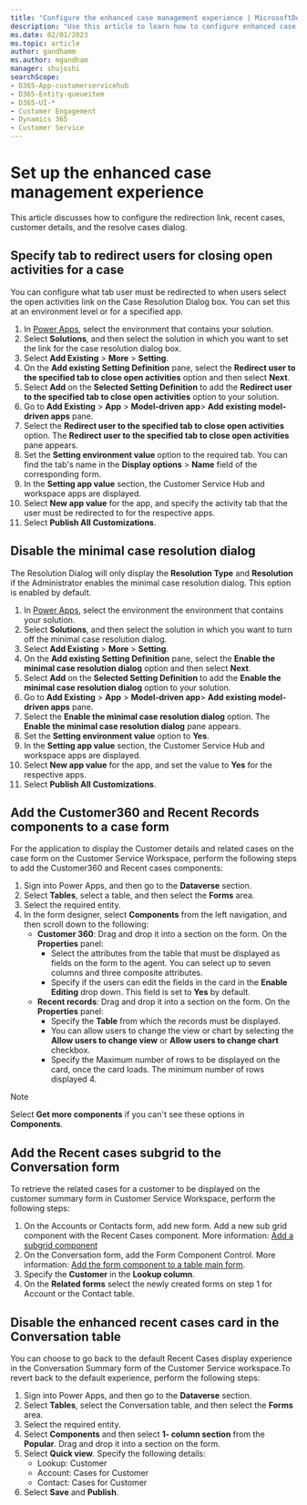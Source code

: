 ```yaml
---
title: "Configure the enhanced case management experience | MicrosoftDocs"
description: "Use this article to learn how to configure enhanced case management "
ms.date: 02/01/2023
ms.topic: article
author: gandhamm
ms.author: mgandham
manager: shujoshi
searchScope:
- D365-App-customerservicehub
- D365-Entity-queueitem
- D365-UI-*
- Customer Engagement
- Dynamics 365
- Customer Service
---
```


# Set up the enhanced case management experience

This article discusses how to configure the redirection link, recent cases, customer details, and the resolve cases dialog.

## Specify tab to redirect users for closing open activities for a case

You can configure what tab user must be redirected to when users select the open activities link on the Case Resolution Dialog box. You can set this at an environment level or for a specified app.

1. In [Power Apps](https://make.preview.powerapps.com/), select the environment that contains your solution.
2. Select **Solutions**, and then select the solution in which you want to set the link for the case resolution dialog box.
4. Select **Add Existing** > **More** > **Setting**.
1. On the **Add existing Setting Definition** pane, select the **Redirect user to the specified tab to close open activities** option and then select **Next**.
1. Select **Add** on the **Selected Setting Definition** to add the **Redirect user to the specified tab to close open activities** option to your solution. 
1.  Go to **Add Existing** > **App** > **Model-driven app**> **Add existing model-driven apps** pane.
1. Select the **Redirect user to the specified tab to close open activities** option. The **Redirect user to the specified tab to close open activities** pane appears.
1. Set the **Setting environment value** option to the required tab. You can find the tab's name in the **Display options** > **Name** field of the corresponding form. 
1. In the **Setting app value** section, the Customer Service Hub and workspace apps are displayed. 
1. Select **New app value** for the app, and specify the activity tab that the user must be redirected to for the respective apps.
1. Select **Publish All Customizations**.


## Disable the minimal case resolution dialog

The Resolution Dialog will only display the **Resolution Type** and **Resolution** if the Administrator enables the minimal case resolution dialog. This option is enabled by default.

1. In [Power Apps](https://make.preview.powerapps.com/), select the environment the environment that contains your solution.
2. Select **Solutions**, and then select the solution in which you want to turn off the minimal case resolution dialog.
4. Select **Add Existing** > **More** > **Setting**.
1. On the **Add existing Setting Definition** pane, select the **Enable the minimal case resolution dialog** option and then select **Next**.
1. Select **Add** on the **Selected Setting Definition** to add the **Enable the minimal case resolution dialog** option to your solution. 
1.  Go to **Add Existing** > **App** > **Model-driven app**> **Add existing model-driven apps** pane.
1. Select the **Enable the minimal case resolution dialog** option. The **Enable the minimal case resolution dialog** pane appears.
1. Set the **Setting environment value** option to **Yes**.
1. In the **Setting app value** section, the Customer Service Hub and workspace apps are displayed. 
1. Select **New app value** for the app, and set the value to **Yes** for the respective apps.
1. Select **Publish All Customizations**.

## Add the Customer360 and Recent Records components to a case form

For the application to display the Customer details and related cases on the case form on the Customer Service Workspace, perform the following steps to add the Customer360 and Recent cases components:

1. Sign into Power Apps, and then go to the **Dataverse** section. 
1. Select **Tables**, select a table, and then select the **Forms** area.
1. Select the required entity.
1. In the form designer, select **Components** from the left navigation, and then scroll down to the following: 
   - **Customer 360**: Drag and drop it into a section on the form. On the **Properties** panel: 
        - Select the attributes from the table that must be displayed as fields on the form to the agent. You can select up to seven columns and three composite attributes. 
        - Specify if the users can edit the fields in the card in the **Enable Editing** drop down. This field is set to **Yes** by default. 
   - **Recent records**: Drag and drop it into a section on the form. On the **Properties** panel: 
        - Specify the **Table** from which the records must be displayed. 
        - You can allow users to change the view or chart by selecting the **Allow users to change view** or **Allow users to change chart** checkbox.
        - Specify the Maximum number of rows to be displayed on the card, once the card loads. The minimum number of rows displayed 4.

> [!NOTE]
> Select **Get more components** if you can't see these options in **Components**.

## Add the Recent cases subgrid to the Conversation form

To retrieve the related cases for a customer to be displayed on  the customer summary form in Customer Service Workspace, perform the following steps:

1. On the Accounts or Contacts form, add new form. Add a new sub grid component with the Recent Cases component. More information: [Add a subgrid component](/power-apps/maker/model-driven-apps/form-designer-add-configure-subgrid#add-a-subgrid-component)
1.  On the Conversation form, add the Form Component Control. More information: [Add the form component to a table main form](/power-apps/maker/model-driven-apps/form-component-control#add-the-form-component-to-a-table-main-form). 
1. Specify the **Customer** in the **Lookup column**.
1. On the **Related forms** select the newly created forms on step 1 for Account or the Contact table.

## Disable the enhanced recent cases card in the Conversation table

You can choose to go back to the default Recent Cases display experience in the Conversation Summary form of the Customer Service workspace.To revert back to the default experience, perform the following steps:

1. Sign into Power Apps, and then go to the **Dataverse** section. 
1. Select **Tables**, select the Conversation table, and then select the **Forms** area.
1. Select the required entity.
1. Select **Components** and then select **1- column section** from the **Popular**. Drag and drop it into a section on the form.
1. Select **Quick view**. Specify the following details:
    - Lookup: Customer
    - Account: Cases for Customer
    - Contact: Cases for Customer
1. Select **Save** and **Publish**.
